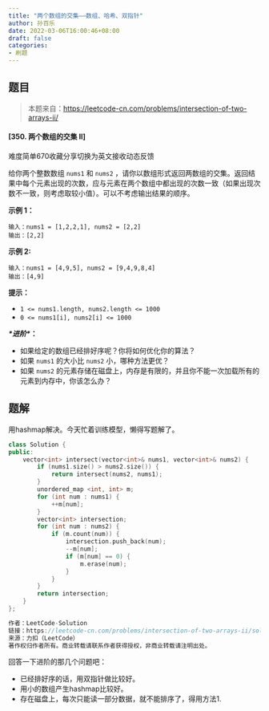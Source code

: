 ```yaml
---
title: "两个数组的交集——数组、哈希、双指针"
author: 孙百乐
date: 2022-03-06T16:00:46+08:00
draft: false
categories: 
- 刷题
---
```


## 题目

> 本题来自：https://leetcode-cn.com/problems/intersection-of-two-arrays-ii/

#### [350. 两个数组的交集 II]

难度简单670收藏分享切换为英文接收动态反馈

给你两个整数数组 `nums1` 和 `nums2` ，请你以数组形式返回两数组的交集。返回结果中每个元素出现的次数，应与元素在两个数组中都出现的次数一致（如果出现次数不一致，则考虑取较小值）。可以不考虑输出结果的顺序。

 

**示例 1：**

```
输入：nums1 = [1,2,2,1], nums2 = [2,2]
输出：[2,2]
```

**示例 2:**

```
输入：nums1 = [4,9,5], nums2 = [9,4,9,8,4]
输出：[4,9]
```

 

**提示：**

- `1 <= nums1.length, nums2.length <= 1000`
- `0 <= nums1[i], nums2[i] <= 1000`

 

***\*进阶\**：**

- 如果给定的数组已经排好序呢？你将如何优化你的算法？
- 如果 `nums1` 的大小比 `nums2` 小，哪种方法更优？
- 如果 `nums2` 的元素存储在磁盘上，内存是有限的，并且你不能一次加载所有的元素到内存中，你该怎么办？



## 题解

用hashmap解决。今天忙着训练模型，懒得写题解了。

```c++
class Solution {
public:
    vector<int> intersect(vector<int>& nums1, vector<int>& nums2) {
        if (nums1.size() > nums2.size()) {
            return intersect(nums2, nums1);
        }
        unordered_map <int, int> m;
        for (int num : nums1) {
            ++m[num];
        }
        vector<int> intersection;
        for (int num : nums2) {
            if (m.count(num)) {
                intersection.push_back(num);
                --m[num];
                if (m[num] == 0) {
                    m.erase(num);
                }
            }
        }
        return intersection;
    }
};

作者：LeetCode-Solution
链接：https://leetcode-cn.com/problems/intersection-of-two-arrays-ii/solution/liang-ge-shu-zu-de-jiao-ji-ii-by-leetcode-solution/
来源：力扣（LeetCode）
著作权归作者所有。商业转载请联系作者获得授权，非商业转载请注明出处。
```

回答一下进阶的那几个问题吧：

* 已经排好序的话，用双指针做比较好。
* 用小的数组产生hashmap比较好。
* 存在磁盘上，每次只能读一部分数据，就不能排序了，得用方法1.
